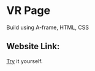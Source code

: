 # VR Page
Build using A-frame, HTML, CSS

## Website Link:
[Try](https://akash2099.github.io/VR-Page/) it yourself.
